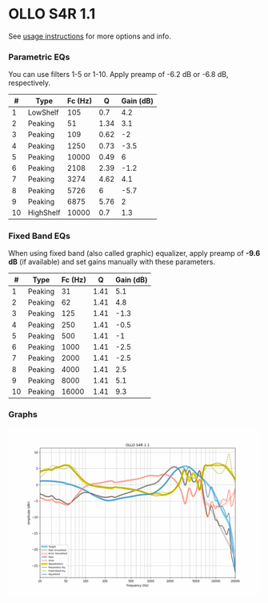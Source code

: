# OLLO S4R 1.1
See [usage instructions](https://github.com/jaakkopasanen/AutoEq#usage) for more options and info.

### Parametric EQs
You can use filters 1-5 or 1-10. Apply preamp of -6.2 dB or -6.8 dB, respectively.

|   # | Type      |   Fc (Hz) |    Q |   Gain (dB) |
|-----|-----------|-----------|------|-------------|
|   1 | LowShelf  |       105 | 0.7  |         4.2 |
|   2 | Peaking   |        51 | 1.34 |         3.1 |
|   3 | Peaking   |       109 | 0.62 |        -2   |
|   4 | Peaking   |      1250 | 0.73 |        -3.5 |
|   5 | Peaking   |     10000 | 0.49 |         6   |
|   6 | Peaking   |      2108 | 2.39 |        -1.2 |
|   7 | Peaking   |      3274 | 4.62 |         4.1 |
|   8 | Peaking   |      5726 | 6    |        -5.7 |
|   9 | Peaking   |      6875 | 5.76 |         2   |
|  10 | HighShelf |     10000 | 0.7  |         1.3 |

### Fixed Band EQs
When using fixed band (also called graphic) equalizer, apply preamp of **-9.6 dB** (if available) and set gains manually with these parameters.

|   # | Type    |   Fc (Hz) |    Q |   Gain (dB) |
|-----|---------|-----------|------|-------------|
|   1 | Peaking |        31 | 1.41 |         5.1 |
|   2 | Peaking |        62 | 1.41 |         4.8 |
|   3 | Peaking |       125 | 1.41 |        -1.3 |
|   4 | Peaking |       250 | 1.41 |        -0.5 |
|   5 | Peaking |       500 | 1.41 |        -1   |
|   6 | Peaking |      1000 | 1.41 |        -2.5 |
|   7 | Peaking |      2000 | 1.41 |        -2.5 |
|   8 | Peaking |      4000 | 1.41 |         2.5 |
|   9 | Peaking |      8000 | 1.41 |         5.1 |
|  10 | Peaking |     16000 | 1.41 |         9.3 |

### Graphs
![](./OLLO%20S4R%201.1.png)

